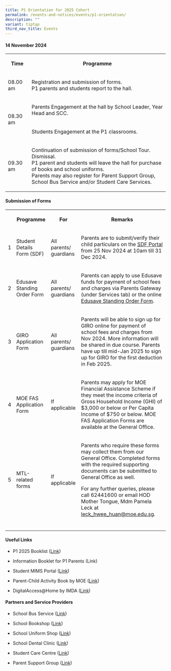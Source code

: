 ```yaml
---
title: P1 Orientation for 2025 Cohort
permalink: /events-and-notices/events/p1-orientation/
description: ""
variant: tiptap
third_nav_title: Events
---
```

<h4><strong>14 November 2024</strong></h4>
<table style="minWidth: 75px">
<colgroup>
<col>
<col>
<col>
</colgroup>
<tbody>
<tr>
<th rowspan="1" colspan="1">
<p>Time</p>
</th>
<th rowspan="1" colspan="2">
<p>Programme</p>
</th>
</tr>
<tr>
<td rowspan="1" colspan="1">
<p>08.00 am
<br>
</p>
</td>
<td rowspan="1" colspan="2">
<p>Registration and submission of forms.
<br>P1 parents and students report to the hall.</p>
</td>
</tr>
<tr>
<td rowspan="2" colspan="1">
<p>08.30 am</p>
<p></p>
</td>
<td rowspan="1" colspan="2">
<p>Parents Engagement at the hall by School Leader, Year Head and SCC.</p>
</td>
</tr>
<tr>
<td rowspan="1" colspan="2">
<p>Students Engagement at the P1 classrooms.</p>
</td>
</tr>
<tr>
<td rowspan="1" colspan="1">
<p>09.30 am</p>
<p></p>
<p></p>
</td>
<td rowspan="1" colspan="2">
<p>Continuation of submission of forms/School Tour.
<br>Dismissal.
<br>P1 parent and students will leave the hall for purchase of books and school
uniforms.
<br>Parents may also register for Parent Support Group, School Bus Service
and/or Student Care Services.</p>
</td>
</tr>
</tbody>
</table>
<h4><strong>Submission of Forms</strong></h4>
<table style="minWidth: 100px">
<colgroup>
<col>
<col>
<col>
<col>
</colgroup>
<tbody>
<tr>
<th rowspan="1" colspan="1">
<p></p>
</th>
<th rowspan="1" colspan="1">
<p>Programme</p>
</th>
<th rowspan="1" colspan="1">
<p>For</p>
</th>
<th rowspan="1" colspan="1">
<p>Remarks</p>
</th>
</tr>
<tr>
<td rowspan="1" colspan="1">
<p>1</p>
</td>
<td rowspan="1" colspan="1">
<p>Student Details Form (SDF)</p>
</td>
<td rowspan="1" colspan="1">
<p>All parents/ guardians</p>
</td>
<td rowspan="1" colspan="1">
<p>Parents are to submit/verify their child particulars on the <a href="https://pg.moe.edu.sg/forms/sdf" rel="noopener noreferrer nofollow" target="_blank">SDF Portal</a> from
25 Nov 2024 at 10am till 31 Dec 2024.</p>
</td>
</tr>
<tr>
<td rowspan="1" colspan="1">
<p>2</p>
</td>
<td rowspan="1" colspan="1">
<p>Edusave Standing Order Form</p>
</td>
<td rowspan="1" colspan="1">
<p>All parents/ guardians</p>
</td>
<td rowspan="1" colspan="1">
<p>Parents can apply to use Edusave funds for payment of school fees and
charges via Parents Gateway (under Services tab) or the online <a href="https://form.gov.sg/#!/5be24a1bb3f842000fdc4e59" rel="noopener noreferrer nofollow" target="_blank">Edusave Standing Order Form</a>.</p>
</td>
</tr>
<tr>
<td rowspan="1" colspan="1">
<p>3</p>
</td>
<td rowspan="1" colspan="1">
<p>GIRO Application Form</p>
</td>
<td rowspan="1" colspan="1">
<p>All parents/ guardians</p>
</td>
<td rowspan="1" colspan="1">
<p>Parents will be able to sign up for GIRO online for payment of school
fees and charges from Nov 2024. More information will be shared in due
course. Parents have up till mid-Jan 2025 to sign up for GIRO for the first
deduction in Feb 2025.</p>
</td>
</tr>
<tr>
<td rowspan="1" colspan="1">
<p>4</p>
</td>
<td rowspan="1" colspan="1">
<p>MOE FAS Application Form</p>
</td>
<td rowspan="1" colspan="1">
<p>If applicable</p>
</td>
<td rowspan="1" colspan="1">
<p>Parents may apply for MOE Financial Assistance Scheme if they meet the
income criteria of Gross Household Income (GHI) of $3,000 or below or Per
Capita Income of $750 or below. MOE FAS Application Forms are available
at the General Office.</p>
</td>
</tr>
<tr>
<td rowspan="1" colspan="1">
<p>5</p>
</td>
<td rowspan="1" colspan="1">
<p>MTL-related forms</p>
</td>
<td rowspan="1" colspan="1">
<p>If applicable</p>
</td>
<td rowspan="1" colspan="1">
<p>Parents who require these forms may collect them from our General Office.
Completed forms with the required supporting documents can be submitted
to General Office as well.</p>
<p></p>
<p>For any further queries, please call 62441600 or email HOD Mother Tongue,
Mdm Pamela Leck at <a href="mailto:leck_hwee_huan@moe.edu.sg" rel="noopener nofollow" target="_blank">leck_hwee_huan@moe.edu.sg</a>.</p>
</td>
</tr>
<tr>
<td rowspan="1" colspan="1">
<p></p>
</td>
<td rowspan="1" colspan="1">
<p></p>
</td>
<td rowspan="1" colspan="1">
<p></p>
</td>
<td rowspan="1" colspan="1">
<p></p>
</td>
</tr>
</tbody>
</table>
<h4><strong>Useful Links</strong></h4>
<ul data-tight="true" class="tight">
<li>
<p>P1 2025 Booklist (<a href="/files/PDF/Telok_Kurau_Booklist_2025_Primary_1_final_v2.pdf" rel="noopener noreferrer nofollow" target="_blank">Link</a>)</p>
</li>
<li>
<p>Information Booklet for P1 Parents (Link)</p>
</li>
<li>
<p>Student MIMS Portal (<a href="https://idp.mims.moe.gov.sg/" rel="noopener nofollow" target="_blank">Link</a>)</p>
</li>
<li>
<p>Parent-Child Activity Book by MOE (<a href="https://www.moe.gov.sg/parentkit?pt=Parent-Child%20Relationship" rel="noopener nofollow" target="_blank">Link</a>)</p>
</li>
<li>
<p>DigitalAccess@Home by IMDA (<a href="/useful-links/for-parents/imda-digihome/" rel="noopener nofollow" target="_blank">Link</a>)</p>
</li>
</ul>
<h4><strong>Partners and Service Providers</strong></h4>
<ul data-tight="true" class="tight">
<li>
<p>School Bus Service (<a href="/partners-and-service-providers/school-bus-service/" rel="noopener nofollow" target="_blank">Link</a>)</p>
</li>
<li>
<p>School Bookshop (<a href="/partners-and-service-providers/school-bookshop/" rel="noopener nofollow" target="_blank">Link</a>)</p>
</li>
<li>
<p>School Uniform Shop (<a href="/partners-and-service-providers/school-bus-service/" rel="noopener nofollow" target="_blank">Link</a>)</p>
</li>
<li>
<p>School Dental Clinic (<a href="/partners-and-service-providers/dental-service/" rel="noopener nofollow" target="_blank">Link</a>)</p>
</li>
<li>
<p>Student Care Centre (<a href="/partners-and-service-providers/student-care-centre/" rel="noopener nofollow" target="_blank">Link</a>)</p>
</li>
<li>
<p>Parent Support Group (<a href="/partners-and-service-providers/psg/" rel="noopener nofollow" target="_blank">Link</a>)</p>
</li>
</ul>
<p></p>